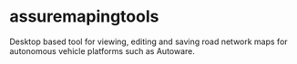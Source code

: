 # assuremapingtools
Desktop based tool for viewing, editing and saving road network maps for autonomous vehicle platforms such as Autoware.
